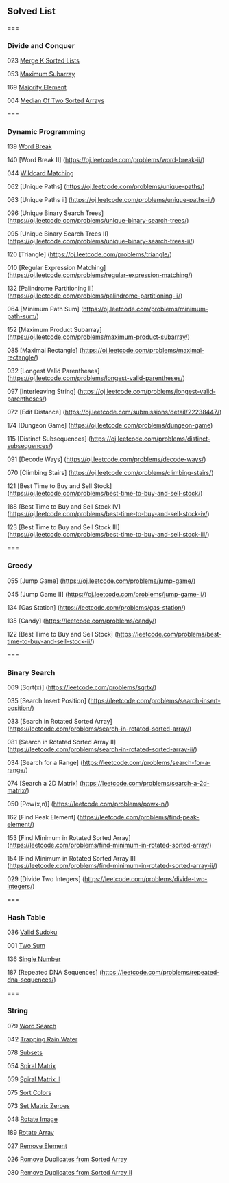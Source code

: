 ## Solved List

===

### Divide and Conquer

023 [Merge K Sorted Lists](https://oj.leetcode.com/problems/merge-k-sorted-lists/)

053 [Maximum Subarray](https://oj.leetcode.com/problems/maximum-subarray/)

169 [Majority Element](https://oj.leetcode.com/problems/majority-element/)

004 [Median Of Two Sorted Arrays](https://oj.leetcode.com/problems/median-of-two-sorted-arrays/)

===

### Dynamic Programming

139 [Word Break](https://oj.leetcode.com/problems/word-break/)

140 [Word Break II] (https://oj.leetcode.com/problems/word-break-ii/)

044 [Wildcard Matching](https://oj.leetcode.com/problems/wildcard-matching/)

062 [Unique Paths] (https://oj.leetcode.com/problems/unique-paths/)

063 [Unique Paths ii] (https://oj.leetcode.com/problems/unique-paths-ii/)

096 [Unique Binary Search Trees] (https://oj.leetcode.com/problems/unique-binary-search-trees/)

095 [Unique Binary Search Trees II] (https://oj.leetcode.com/problems/unique-binary-search-trees-ii/)

120 [Triangle] (https://oj.leetcode.com/problems/triangle/)

010 [Regular Expression Matching] (https://oj.leetcode.com/problems/regular-expression-matching/)

132 [Palindrome Partitioning II] (https://oj.leetcode.com/problems/palindrome-partitioning-ii/)

064 [Minimum Path Sum] (https://oj.leetcode.com/problems/minimum-path-sum/)

152 [Maximum Product Subarray] (https://oj.leetcode.com/problems/maximum-product-subarray/)

085 [Maximal Rectangle] (https://oj.leetcode.com/problems/maximal-rectangle/)

032 [Longest Valid Parentheses] (https://oj.leetcode.com/problems/longest-valid-parentheses/)

097 [Interleaving String] (https://oj.leetcode.com/problems/longest-valid-parentheses/)

072 [Edit Distance] (https://oj.leetcode.com/submissions/detail/22238447/)

174 [Dungeon Game] (https://oj.leetcode.com/problems/dungeon-game)

115 [Distinct Subsequences] (https://oj.leetcode.com/problems/distinct-subsequences/)

091 [Decode Ways] (https://oj.leetcode.com/problems/decode-ways/)

070 [Climbing Stairs] (https://oj.leetcode.com/problems/climbing-stairs/)

121 [Best Time to Buy and Sell Stock] (https://oj.leetcode.com/problems/best-time-to-buy-and-sell-stock/)

188 [Best Time to Buy and Sell Stock IV] (https://oj.leetcode.com/problems/best-time-to-buy-and-sell-stock-iv/)

123 [Best Time to Buy and Sell Stock III] (https://oj.leetcode.com/problems/best-time-to-buy-and-sell-stock-iii/)

===

### Greedy

055 [Jump Game] (https://oj.leetcode.com/problems/jump-game/)

045 [Jump Game II] (https://oj.leetcode.com/problems/jump-game-ii/)

134 [Gas Station] (https://leetcode.com/problems/gas-station/)

135 [Candy] (https://leetcode.com/problems/candy/)

122 [Best Time to Buy and Sell Stock] (https://leetcode.com/problems/best-time-to-buy-and-sell-stock-ii/)

===

### Binary Search

069 [Sqrt(x)] (https://leetcode.com/problems/sqrtx/)

035 [Search Insert Position] (https://leetcode.com/problems/search-insert-position/)

033 [Search in Rotated Sorted Array] (https://leetcode.com/problems/search-in-rotated-sorted-array/)

081 [Search in Rotated Sorted Array II] (https://leetcode.com/problems/search-in-rotated-sorted-array-ii/)

034 [Search for a Range] (https://leetcode.com/problems/search-for-a-range/)

074 [Search a 2D Matrix] (https://leetcode.com/problems/search-a-2d-matrix/)

050 [Pow(x,n)] (https://leetcode.com/problems/powx-n/)

162 [Find Peak Element] (https://leetcode.com/problems/find-peak-element/)

153 [Find Minimum in Rotated Sorted Array] (https://leetcode.com/problems/find-minimum-in-rotated-sorted-array/)

154 [Find Minimum in Rotated Sorted Array II] (https://leetcode.com/problems/find-minimum-in-rotated-sorted-array-ii/)

029 [Divide Two Integers] (https://leetcode.com/problems/divide-two-integers/)

===

### Hash Table

036 [Valid Sudoku](https://leetcode.com/problems/valid-sudoku/)

001 [Two Sum](https://leetcode.com/problems/two-sum/)

136 [Single Number](https://leetcode.com/problems/single-number/)

187 [Repeated DNA Sequences] (https://leetcode.com/problems/repeated-dna-sequences/)

===

### String

079 [Word Search](https://leetcode.com/problems/word-search/)

042 [Trapping Rain Water](https://leetcode.com/problems/trapping-rain-water/)

078 [Subsets](https://leetcode.com/problems/subsets/)

054 [Spiral Matrix](https://leetcode.com/problems/spiral-matrix/)

059 [Spiral Matrix II](https://leetcode.com/problems/spiral-matrix-ii/)

075 [Sort Colors](https://leetcode.com/problems/sort-colors/)

073 [Set Matrix Zeroes](https://leetcode.com/problems/set-matrix-zeroes/)

048 [Rotate Image](https://leetcode.com/problems/rotate-image/)

189 [Rotate Array](https://leetcode.com/problems/rotate-array/)

027 [Remove Element](https://leetcode.com/problems/remove-element/)

026 [Romove Duplicates from Sorted Array](https://leetcode.com/problems/remove-duplicates-from-sorted-array/)

080 [Remove Duplicates from Sorted Array II](https://leetcode.com/problems/remove-duplicates-from-sorted-array-ii/)
